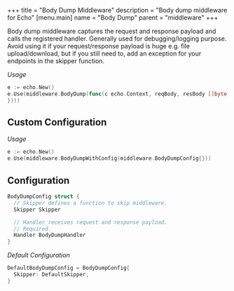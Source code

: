+++
title = "Body Dump Middleware"
description = "Body dump middleware for Echo"
[menu.main]
  name = "Body Dump"
  parent = "middleware"
+++

Body dump middleware captures the request and response payload and calls the registered handler. Generally used for debugging/logging purpose. Avoid using it if your request/response payload is huge e.g. file upload/download, but if you still need to, add an exception for your endpoints in the skipper function.

*Usage*

```go
e := echo.New()
e.Use(middleware.BodyDump(func(c echo.Context, reqBody, resBody []byte {
})))
```

## Custom Configuration

*Usage*

```go
e := echo.New()
e.Use(middleware.BodyDumpWithConfig(middleware.BodyDumpConfig{}))
```

## Configuration

```go
BodyDumpConfig struct {
  // Skipper defines a function to skip middleware.
  Skipper Skipper

  // Handler receives request and response payload.
  // Required.
  Handler BodyDumpHandler
}
```

*Default Configuration*

```go
DefaultBodyDumpConfig = BodyDumpConfig{
  Skipper: DefaultSkipper,
}
```
